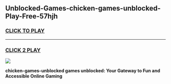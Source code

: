 
## Unblocked-Games-chicken-games-unblocked-Play-Free-57hjh
<h3>
<a href="https://premium76.site?title=chicken-games-unblocked&ref=18A1">CLICK TO PLAY</a></h3>
<hr>

<h3>
<a href="https://premium76.site?title=chicken-games-unblocked&ref=18A1">CLICK 2 PLAY</a>
  
</h3>

<a href="https://premium76.site?title=chicken-games-unblocked&ref=18A1"><img src="https://clearcache.store/games.png"></a>


**chicken-games-unblocked games unblocked: Your Gateway to Fun and Accessible Online Gaming**
